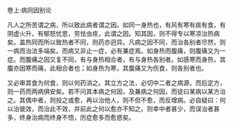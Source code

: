 卷上·病同因别论

凡人之所苦谓之病，所以致此病者谓之因。如同一身热也，有风有寒有痰有食，有阴虚火升，有郁怒忧思，劳怯虫疰，此谓之因。知其因，则不得专以寒凉治热病矣。盖热同而所以致热者不同，则药亦迥异。凡病之因不同，而治各别者尽然，则一病而治法多端矣。而病又非止一症，必有兼症焉。如身热而腹痛，则腹痛又为一症。而腹痛之因又复不同，有与身热相合者，有与身热各别者。如感寒而身热，其腹亦因寒而痛，此相合者也；如身热为寒，其腹痛又为伤食，则各别者也。

又必审其食为何食，则以何药消之。其立方之法，必切中二者之病源，而后定方，则一药而两病俱安矣。若不问其本病之何因，及兼病之何因，而徒曰某病以某方治之。其偶中者，则投之或愈，再以治他人，则不但不愈，而反增病。必自疑曰：何以治彼效，而治此不效，并前此之何以愈亦不知之。则幸中者甚少，而误治者甚多，终身治病而终身不悟，历症愈多而愈惑矣。


